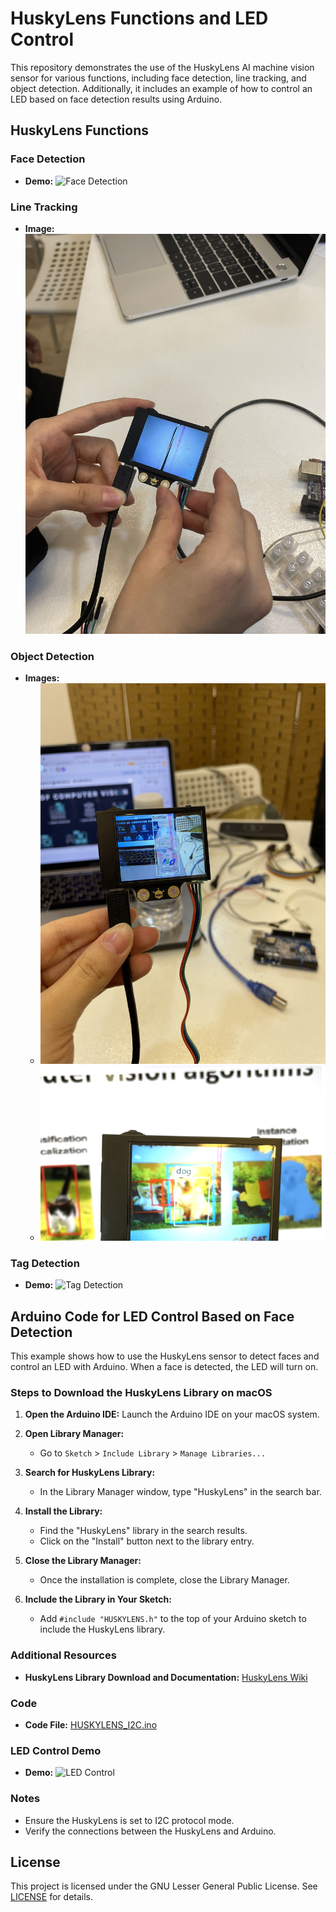 # HuskyLens Functions and LED Control

This repository demonstrates the use of the HuskyLens AI machine vision sensor for various functions, including face detection, line tracking, and object detection. Additionally, it includes an example of how to control an LED based on face detection results using Arduino.

## HuskyLens Functions

### Face Detection
- **Demo:**
   ![Face Detection](https://github.com/shathalshehri/Huskylens/blob/main/facedetection.gif)

### Line Tracking
- **Image:**
   ![Line Tracking](https://github.com/shathalshehri/Huskylens/blob/main/linetracking.jpeg)

### Object Detection
- **Images:**
  - ![Object Detection 1](https://github.com/shathalshehri/Huskylens/blob/main/objectdetection.jpeg)
  - ![Object Detection 2](https://github.com/shathalshehri/Huskylens/blob/main/objectdeetection2.png)

### Tag Detection
- **Demo:** ![Tag Detection](https://github.com/shathalshehri/Huskylens/blob/main/tagdetection.gif)

## Arduino Code for LED Control Based on Face Detection

This example shows how to use the HuskyLens sensor to detect faces and control an LED with Arduino. When a face is detected, the LED will turn on.
### Steps to Download the HuskyLens Library on macOS

1. **Open the Arduino IDE:**
   Launch the Arduino IDE on your macOS system.

2. **Open Library Manager:**
   - Go to `Sketch` > `Include Library` > `Manage Libraries...`

3. **Search for HuskyLens Library:**
   - In the Library Manager window, type "HuskyLens" in the search bar.

4. **Install the Library:**
   - Find the "HuskyLens" library in the search results.
   - Click on the "Install" button next to the library entry.

5. **Close the Library Manager:**
   - Once the installation is complete, close the Library Manager.

6. **Include the Library in Your Sketch:**
   - Add `#include "HUSKYLENS.h"` to the top of your Arduino sketch to include the HuskyLens library.
### Additional Resources
- **HuskyLens Library Download and Documentation:** [HuskyLens Wiki](https://wiki.dfrobot.com/HUSKYLENS_V1.0_SKU_SEN0305_SEN0336#target_0)

### Code

- **Code File:** [HUSKYLENS_I2C.ino](https://github.com/shathalshehri/Huskylens/blob/main/HUSKYLENS_I2C.ino)

### LED Control Demo
- **Demo:** ![LED Control](https://github.com/shathalshehri/Huskylens/blob/main/HuskylensWithArduino.gif)

### Notes
- Ensure the HuskyLens is set to I2C protocol mode.
- Verify the connections between the HuskyLens and Arduino.

## License

This project is licensed under the GNU Lesser General Public License. See [LICENSE](LICENSE) for details.
